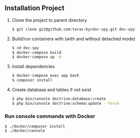 ## Installation Project
1. Clone the project to parent directory

    ```bash
    $ git clone git@github.com:taras-by/doc-spy.git doc-spy
    ``` 
2. Build/run containers with (with and without detached mode)

    ```bash
    $ cd doc-spy
    $ docker-compose build
    $ docker-compose up -d  

3. Install dependencies

    ```bash
    $ docker-compose exec app bash
    $ composer install
    ```
        
4. Create database and tables if not exist

    ```bash
    $ php bin/console doctrine:database:create
    $ php bin/console doctrine:schema:update --force
    ```
### Run console commands with Docker
```
$ ./docker/composer install
$ ./docker/console
```
    